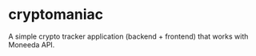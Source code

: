 # cryptomaniac

A simple crypto tracker application (backend + frontend) that works
with Moneeda API.
